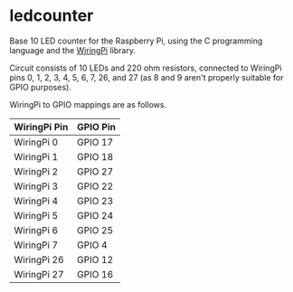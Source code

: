 # ledcounter
Base 10 LED counter for the Raspberry Pi, using the C programming language and the [WiringPi](https://github.com/WiringPi/WiringPi) library.

Circuit consists of 10 LEDs and 220 ohm resistors, connected to WiringPi pins 0, 1, 2, 3, 4, 5, 6, 7, 26, and 27 (as 8 and 9 aren't properly suitable for GPIO purposes).

WiringPi to GPIO mappings are as follows.

| WiringPi Pin | GPIO Pin |
| ------------ | -------- |
| WiringPi 0   | GPIO 17  |
| WiringPi 1   | GPIO 18  |
| WiringPi 2   | GPIO 27  |
| WiringPi 3   | GPIO 22  |
| WiringPi 4   | GPIO 23  |
| WiringPi 5   | GPIO 24  |
| WiringPi 6   | GPIO 25  |
| WiringPi 7   | GPIO 4   |
| WiringPi 26  | GPIO 12  |
| WiringPi 27  | GPIO 16  |
